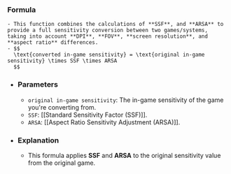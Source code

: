 ### Formula
	- This function combines the calculations of **SSF**, and **ARSA** to provide a full sensitivity conversion between two games/systems, taking into account **DPI**, **FOV**, **screen resolution**, and **aspect ratio** differences.
	- $$
	  \text{converted in-game sensitivity} = \text{original in-game sensitivity} \times SSF \times ARSA
	  $$
- ### Parameters
	- `original in-game sensitivity`: The in-game sensitivity of the game you're converting from.
	- `SSF`: [[Standard Sensitivity Factor (SSF)]].
	- `ARSA`: [[Aspect Ratio Sensitivity Adjustment (ARSA)]].
- ### Explanation
	- This formula applies **SSF** and **ARSA** to the original sensitivity value from the original game.